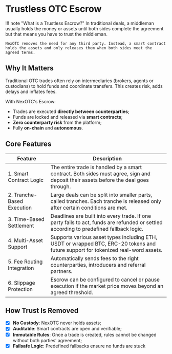 # Trustless OTC Escrow

!!! note "What is a Trustless Escrow?"
    In traditional deals, a middleman usually holds the money or assets until both sides complete the agreement but that means you have to trust the middleman. 

    NexOTC removes the need for any third party. Instead, a smart contract holds the assets and only releases them when both sides meet the agreed terms.

## Why It Matters

Traditional OTC trades often rely on intermediaries (brokers, agents or custodians) to hold funds and coordinate transfers. This creates risk, adds delays and inflates fees.

With NexOTC's Escrow:

- Trades are executed **directly between counterparties**;
- Funds are locked and released via **smart contracts**;
- **Zero counterparty risk** from the platform;
- Fully **on-chain** and **autonomous**.

## Core Features

| Feature                       | Description                                                                                                                                 |
| ----------------------------- | ------------------------------------------------------------------------------------------------------------------------------------------- |
| 1. Smart Contract Logic       | The entire trade is handled by a smart contract. Both sides must agree, sign and deposit their assets before the deal goes through.         |
| 2. Tranche-Based Execution    | Large deals can be split into smaller parts, called tranches. Each tranche is released only after certain conditions are met.               |
| 3. Time-Based Settlement      | Deadlines are built into every trade. If one party fails to act, funds are refunded or settled according to predefined fallback logic.      |
| 4. Multi-Asset Support        | Supports various asset types including ETH, USDT or wrapped BTC, ERC-20 tokens and future support for tokenized real-word assets.           |
| 5. Fee Routing Integration    | Automatically sends fees to the right counterparties, introducers and referral partners.                                                    |
| 6. Slippage Protection        | Escrow can be configured to cancel or pause execution if the market price moves beyond an agreed threshold.                                 |

## How Trust Is Removed

- [x] **No Custody**: NexOTC never holds assets;
- [x] **Auditable**: Smart contracts are open and verifiable;
- [x] **Immutable Rules**: Once a trade is created, rules cannot be changed without both parties’ agreement;
- [x] **Failsafe Logic**: Predefined fallbacks ensure no funds are stuck
